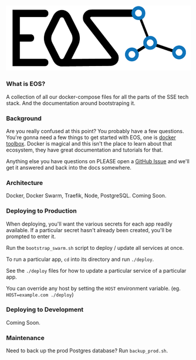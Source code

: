 ![/resources/EOS.gif](/resources/EOS.gif)

### What is EOS?

A collection of all our docker-compose files for all the parts of the SSE tech stack. And the documentation around bootstraping it.

### Background

Are you really confused at this point? You probably have a few questions. You're gonna need a few things to get started with EOS, one is [docker toolbox](https://www.docker.com/products/docker-toolbox). Docker is magical and this isn't the place to learn about that ecosystem, they have great documentation and tutorials for that.

Anything else you have questions on PLEASE open a [GitHub Issue](https://github.com/rit-sse/sse-eos/issues) and we'll get it answered and back into the docs somewhere.

### Architecture

Docker, Docker Swarm, Traefik, Node, PostgreSQL. Coming Soon.

### Deploying to Production

When deploying, you'll want the various secrets for each app readily available. If a particular secret hasn't already been created, you'll be prompted to enter it.

Run the `bootstrap_swarm.sh` script to deploy / update all services at once.

To run a particular app, `cd` into its directory and run `./deploy`.

See the `./deploy` files for how to update a particular service of a particular app.

You can override any host by setting the `HOST` environment variable. (eg. `HOST=example.com ./deploy`)

### Deploying to Development

Coming Soon.

### Maintenance

Need to back up the prod Postgres database? Run `backup_prod.sh`.
